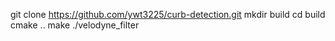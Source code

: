 git clone https://github.com/ywt3225/curb-detection.git
mkdir build
cd build
cmake ..
make
./velodyne_filter
